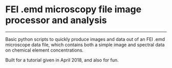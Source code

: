 # FEI .emd microscopy file image processor and analysis
----------------------

Basic python scripts to quickly produce images and data out of an FEI .emd microscope data file,
which contains both a simple image and spectral data on chemical element concentrations.

Built for a tutorial given in April 2018, and also for fun.
